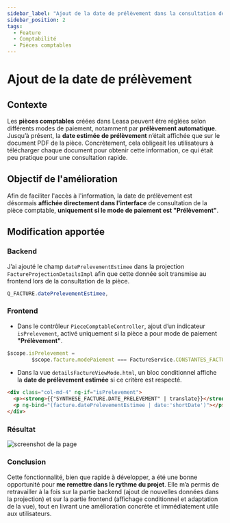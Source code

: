 ```yaml
---
sidebar_label: "Ajout de la date de prélèvement dans la consultation de pièce"
sidebar_position: 2
tags:
  - Feature
  - Comptabilité
  - Pièces comptables
---
```


# Ajout de la date de prélèvement

## Contexte

Les **pièces comptables** créées dans Leasa peuvent être réglées selon différents modes de paiement, notamment par **prélèvement automatique**. Jusqu’à présent, la **date estimée de prélèvement** n’était affichée que sur le document PDF de la pièce. Concrètement, cela obligeait les utilisateurs à télécharger chaque document pour obtenir cette information, ce qui était peu pratique pour une consultation rapide.

## Objectif de l'amélioration

Afin de faciliter l'accès à l'information, la date de prélèvement est désormais **affichée directement dans l'interface** de consultation de la pièce comptable, **uniquement si le mode de paiement est "Prélèvement"**.

## Modification apportée

### Backend

J’ai ajouté le champ `datePrelevementEstimee` dans la projection `FactureProjectionDetailsImpl` afin que cette donnée soit transmise au frontend lors de la consultation de la pièce.

```java
Q_FACTURE.datePrelevementEstimee,
```

### Frontend

- Dans le contrôleur `PieceComptableController`, ajout d’un indicateur `isPrelevement`, activé uniquement si la pièce a pour mode de paiement **"Prélèvement"**.

```js
$scope.isPrelevement =
        $scope.facture.modePaiement === FactureService.CONSTANTES_FACTURES.MODE_PAIEMENT.PRELEVEMENT;
```

- Dans la vue `detailsFactureViewMode.html`, un bloc conditionnel affiche la **date de prélèvement estimée** si ce critère est respecté.

```html
<div class="col-md-4" ng-if="isPrelevement">
  <p><strong>{{"SYNTHESE_FACTURE.DATE_PRELEVEMENT" | translate}}</strong></p>
  <p ng-bind="(facture.datePrelevementEstimee | date:'shortDate')"></p>
</div>
````

### Résultat 

![screenshot de la page](./../../../static/img/feature/ML-15202.png)

### Conclusion

Cette fonctionnalité, bien que rapide à développer, a été une bonne opportunité pour **me remettre dans le rythme du projet**.
Elle m’a permis de retravailler à la fois sur la partie backend (ajout de nouvelles données dans la projection) et sur la partie frontend (affichage conditionnel et adaptation de la vue), tout en livrant une amélioration concrète et immédiatement utile aux utilisateurs.